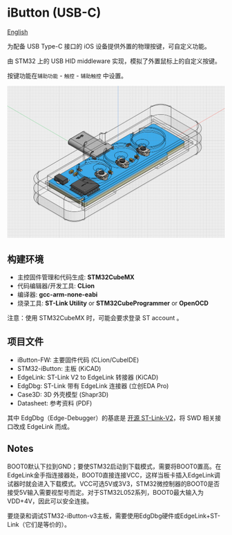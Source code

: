 # iButton (USB-C)
 [English](README_EN.md)

为配备 USB Type-C 接口的 iOS 设备提供外置的物理按键，可自定义功能。

由 STM32 上的 USB HID middleware 实现，模拟了外置鼠标上的自定义按键。

按键功能在`辅助功能` - `触控` - `辅助触控` 中设置。



![Design Preview](https://github.com/wangyiwei2015/iButton-USB-C/blob/main/assets/3d_preview.png)



## 构建环境

- 主控固件管理和代码生成: **STM32CubeMX**
- 代码编辑器/开发工具: **CLion**
- 编译器: **gcc-arm-none-eabi**
- 烧录工具: **ST-Link Utility** or **STM32CubeProgrammer** or **OpenOCD**

注意：使用 STM32CubeMX 时，可能会要求登录 ST account 。



## 项目文件

- iButton-FW: 主要固件代码 (CLion/CubeIDE)
- STM32-iButton: 主板 (KiCAD)
- EdgeLink: ST-Link V2 to EdgeLink 转接器 (KiCAD)
- EdgDbg: ST-Link 带有 EdgeLink 连接器 (立创EDA Pro)
- Case3D: 3D 外壳模型 (Shapr3D)
- Datasheet: 参考资料 (PDF)

其中 EdgDbg（Edge-Debugger）的基底是 [开源 ST-Link-V2](https://oshwhub.com/CYIIOT/ST_LINK-V2_1)，将 SWD 相关接口改成 EdgeLink 而成。



## Notes

BOOT0默认下拉到GND；要使STM32启动到下载模式，需要将BOOT0置高。在EdgeLink金手指连接器处，BOOT0直接连接VCC，这样当板卡插入EdgeLink调试器时就会进入下载模式。VCC可选5V或3V3，STM32微控制器的BOOT0是否接受5V输入需要视型号而定。对于STM32L052系列，BOOT0最大输入为VDD+4V，因此可以安全连接。

要烧录和调试STM32-iButton-v3主板，需要使用EdgDbg硬件或EdgeLink+ST-Link（它们是等价的）。
